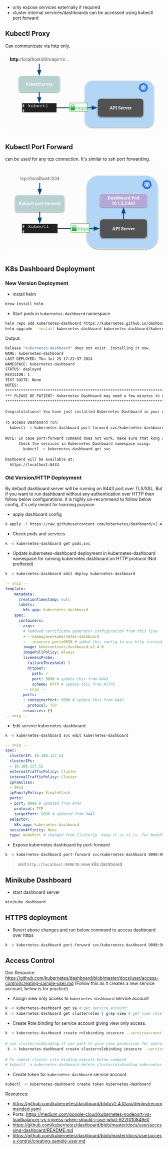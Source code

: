 - only expose services externally if required
- cluster internal services/dashboards can be accessed using kubectl port forward


## Kubectl Proxy

Can communicate via http only.

![Proxy](/.images/04-k-proxy.png)

## Kubectl Port Forward

can be used for any tcp connection. 
It's similar to ssh port forwarding.

![port forward](/.images/04-Port-forward.png)

## K8s Dashboard Deployment

### New Version Deployment 

- install helm

```bash
brew install helm
```

- Start pods in `kubernetes-dashboard` namespace

```bash
helm repo add kubernetes-dashboard https://kubernetes.github.io/dashboard/
helm upgrade --install kubernetes-dashboard kubernetes-dashboard/kubernetes-dashboard --create-namespace --namespace kubernetes-dashboard
```

Output:
```bash
Release "kubernetes-dashboard" does not exist. Installing it now.
NAME: kubernetes-dashboard
LAST DEPLOYED: Thu Jul 25 17:22:57 2024
NAMESPACE: kubernetes-dashboard
STATUS: deployed
REVISION: 1
TEST SUITE: None
NOTES:
*************************************************************************************************
*** PLEASE BE PATIENT: Kubernetes Dashboard may need a few minutes to get up and become ready ***
*************************************************************************************************

Congratulations! You have just installed Kubernetes Dashboard in your cluster.

To access Dashboard run:
  kubectl -n kubernetes-dashboard port-forward svc/kubernetes-dashboard-kong-proxy 8443:443

NOTE: In case port-forward command does not work, make sure that kong service name is correct.
      Check the services in Kubernetes Dashboard namespace using:
        kubectl -n kubernetes-dashboard get svc

Dashboard will be available at:
  https://localhost:8443
```


### Old Version/HTTP Deployment

By default dashboard server will be running on 8443 port over TLS/SSL. But if you want to run dashboard without any authentication over HTTP then follow below configurations. It is highly un-recommend to follow below config, it's only meant for learning purpose.

- apply dashboard config

```bash
k apply -f https://raw.githubusercontent.com/kubernetes/dashboard/v2.4.0/aio/deploy/recommended.yaml
```

- Check pods and services

```bash
k -n kubernetes-dashboard get pods,svc
```

- Update kubernetes-dashboard deployment in kubernetes-dashboard namespace for running kubernetes dashboard on HTTP protocol (Not preffered)

```bash
k -n kubernetes-dashboard edit deploy kubernetes-dashboard
```


```yaml
-- snip --
template:
    metadata:
      creationTimestamp: null
      labels:
        k8s-app: kubernetes-dashboard
    spec:
      containers:
      - args:
		# removed certificate generator configuration from this line
        - --namespace=kubernetes-dashboard
        - --insecure-port=9090 # added this config to use http instead of https
        image: kubernetesui/dashboard:v2.4.0
        imagePullPolicy: Always
        livenessProbe:
          failureThreshold: 3
          httpGet:
            path: /
            port: 9090 # update this from 8443
            scheme: HTTP # update this from HTTPS
        -- snip --
        ports:
        - containerPort: 9090 # update this from 8443
          protocol: TCP
        resources: {}
-- snip --
```

- Edit service kubernetes-dashboard 

```bash
k -n kubernetes-dashboard svc edit kubernetes-dashboard
```

```yaml
-- snip --
spec:
  clusterIP: 10.106.127.52
  clusterIPs:
  - 10.106.127.52
  externalTrafficPolicy: Cluster
  internalTrafficPolicy: Cluster
  ipFamilies:
  - IPv4
  ipFamilyPolicy: SingleStack
  ports:
  - port: 9090 # updated from 8443
    protocol: TCP
    targetPort: 9090 # updated from 8443
  selector:
    k8s-app: kubernetes-dashboard
  sessionAffinity: None
  type: NodePort # changed from ClusterIp. Keep it as it is. for NodePort use vm/worker Ip address.
```

- Expose kubernetes dashboard by port-forward

```bash
k -n kubernetes-dashboard port-forward svc/kubernetes-dashboard 9090:9090
```

> visit `http://localhost:9090` to view k8s dashboard

## Minikube Dashboard

- start dashboard server

```bash
minikube dashboard
```

## HTTPS deployment

- Revert above changes and run below command to access dashboard over https

```bash
k -n kubernetes-dashboard port-forward svc/kubernetes-dashboard 9090:9090
```
## Access Control

Doc Resource: https://github.com/kubernetes/dashboard/blob/master/docs/user/access-control/creating-sample-user.md (Follow this as it creates a new service account, below is for practice)

- Assign view only access to `kubernetes-dashboard` service account

```bash
k -n kubernetes-dashboard get sa # get service account: 
k -n kubernetes-dashboard get clusterroles | grep view # get view role
```

- Create Role binding for service account giving view only access.

```bash
k -n kubernetes-dashboard create rolebinding insecure --serviceaccount kubernetes-dashboard:kubernetes-dashboard --clusterrole view # -o yaml --dry-run=client

# use clusterrolebinding if you want to give view permission for overall cluster
 k -n kubernetes-dashboard create clusterrolebinding insecure --serviceaccount kubernetes-dashboard:kubernetes-dashboard --clusterrole view # -o yaml --dry-run=client

# To remove cluster role binding execute below command
# kubectl -n kubernetes-dashboard delete clusterrolebinding kubernetes-dashboard
```

- Create token for `kubernetes-dashboard` service account

```bash
kubectl -n kubernetes-dashboard create token kubernetes-dashboard
```

Resources:
- https://github.com/kubernetes/dashboard/blob/v2.4.0/aio/deploy/recommended.yaml
- Ports: https://medium.com/google-cloud/kubernetes-nodeport-vs-loadbalancer-vs-ingress-when-should-i-use-what-922f010849e0
- https://github.com/kubernetes/dashboard/blob/master/docs/user/accessing-dashboard/README.md
- https://github.com/kubernetes/dashboard/blob/master/docs/user/access-control/creating-sample-user.md